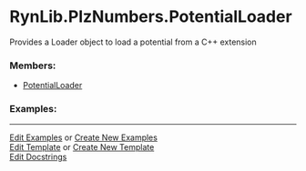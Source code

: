 # <a id="RynLib.PlzNumbers.PotentialLoader">RynLib.PlzNumbers.PotentialLoader</a>
    
Provides a Loader object to load a potential from a C++ extension

### Members:

  - [PotentialLoader](PotentialLoader/PotentialLoader.md)

### Examples:



___

[Edit Examples](https://github.com/McCoyGroup/References/edit/gh-pages/Documentation/examples/RynLib/PlzNumbers/PotentialLoader.md) or 
[Create New Examples](https://github.com/McCoyGroup/References/new/gh-pages/?filename=Documentation/examples/RynLib/PlzNumbers/PotentialLoader.md) <br/>
[Edit Template](https://github.com/McCoyGroup/References/edit/gh-pages/Documentation/templates/RynLib/PlzNumbers/PotentialLoader.md) or 
[Create New Template](https://github.com/McCoyGroup/References/new/gh-pages/?filename=Documentation/templates/RynLib/PlzNumbers/PotentialLoader.md) <br/>
[Edit Docstrings](https://github.com/McCoyGroup/RynLib/edit/master/PlzNumbers/PotentialLoader/__init__.py?message=Update%20Docs)